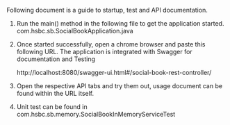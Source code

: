 
Following document is a guide to startup, test and API documentation.

1. Run the main() method in the following file to get the application started.
            com.hsbc.sb.SocialBookApplication.java

2. Once started successfully, open a chrome browser and paste this following URL.
        The application is integrated with Swagger for documentation and Testing

    http://localhost:8080/swagger-ui.html#/social-book-rest-controller/

3. Open the respective API tabs and try them out, usage document can be found within the URL itself.


5. Unit test can be found in com.hsbc.sb.memory.SocialBookInMemoryServiceTest